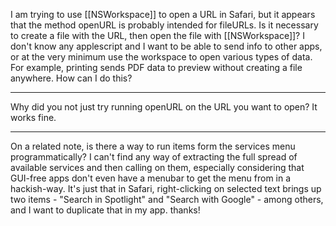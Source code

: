 I am trying to use [[NSWorkspace]] to open a URL in Safari, but it appears that the method openURL is probably intended for fileURLs.  Is it necessary to create a file with the URL, then open the file with [[NSWorkspace]]?  I don't know any applescript and I want to be able to send info to other apps, or at the very minimum use the workspace to open various types of data.  
For example, printing sends PDF data to preview without creating a file anywhere.  How can I do this?

----

Why did you not just try running openURL on the URL you want to open? It works fine.

----
On a related note, is there a way to run items form the services menu programmatically?  I can't find any way of extracting the full spread of available services and then calling on them, especially considering that GUI-free apps don't even have a menubar to get the menu from in a hackish-way. It's just that in Safari, right-clicking on selected text brings up two items - "Search in Spotlight" and "Search with Google" - among others, and I want to duplicate that in my app.   thanks!